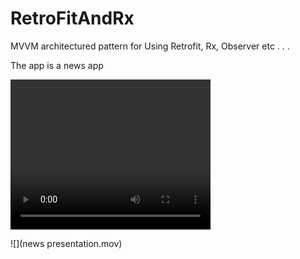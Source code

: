 # RetroFitAndRx

MVVM architectured pattern for 
Using Retrofit, Rx, Observer etc . . .

The app is a news app

<video width="320" height="240" controls>
  <source src="news presentation.mov" type="video/mov">
</video>

![](news presentation.mov)
